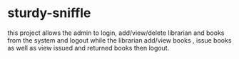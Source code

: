 # sturdy-sniffle
this project allows the admin to login, add/view/delete librarian and
books from the system and logout while the librarian add/view books , issue books
as well as view issued and returned books then logout.
